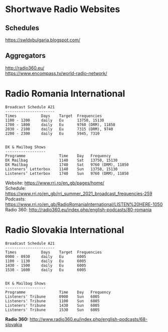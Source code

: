 # Shortwave Radio Websites
## Schedules
<https://swldxbulgaria.blogspot.com/>
## Aggregators
http://radio360.eu/  
https://www.encompass.tv/world-radio-network/



# Radio Romania International   
    Broadcast Schedule A21
    ----------------------
    Times           Days    Target  Frequencies
    1100 - 1200     daily   Eu      13750, 15130
    1700 - 1800     daily   Eu      9760 (DRM), 11850
    2030 - 2100     daily   Eu      7315 (DRM), 9740
    2200 - 2300     daily   Eu      5945, 7310
##
    DX & Mailbag Shows
    ------------------
    Programme               Time    Day   Frequency
    DX Mailbag              1140    Sat   13750, 15130
    DX Mailbag              1740    Sat   9760 (DRM), 11850
    Listeners’ Letterbox    1140    Sun   13750, 15130
    Listeners’ Letterbox    1740    Sun   9760 (DRM), 11850

Website: https://www.rri.ro/en_gb/pages/home/  
Schedule: https://www.rri.ro/en_gb/rri_summer_2021_broadcast_frequencies-259  
Podcasts: https://www.rri.ro/en_gb/RadioRomaniaInternational/LISTEN%20HERE-1050  
Radio 360: http://radio360.eu/index.php/english-podcasts/80-romania  



# Radio Slovakia International
    Broadcast Schedule A21
    ----------------------
    Times           Days    Target  Frequencies
    0900 - 0930     daily   Eu      6005
    1100 - 1130     daily   Eu      6005
    1430 - 1500     daily   Eu      6005
    1530 - 1600     daily   Eu      6005  
      
##

    DX & Mailbag Shows
    ------------------
    Programme               Time    Day   Frequency
    Listeners' Tribune      0900    Sun   6005
    Listeners' Tribune      1100    Sun   6005
    Listeners' Tribune      1430    Sun   6005
    Listeners' Tribune      1530    Sun   6005
    
**Radio 360:** http://www.radio360.eu/index.php/english-podcasts/68-slovakia

